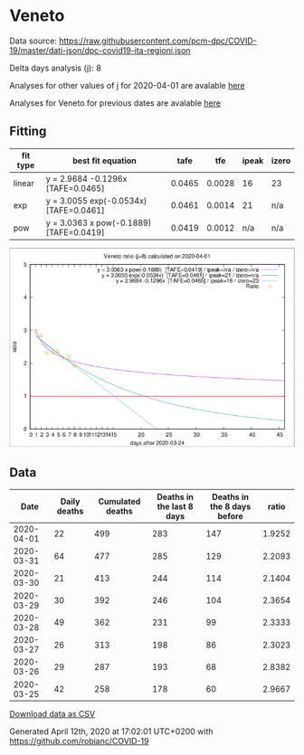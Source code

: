 # Veneto

Data source: https://raw.githubusercontent.com/pcm-dpc/COVID-19/master/dati-json/dpc-covid19-ita-regioni.json

Delta days analysis (j): 8

Analyses for other values of j for 2020-04-01 are avalable [here](../2020-04-01/README.md)

Analyses for Veneto for previous dates are avalable [here](../README.md)

## Fitting 
|fit type|best fit equation|tafe|tfe|ipeak|izero|
|-------|-----|--------|------|---|---|
|linear|y = 2.9684 -0.1296x  [TAFE=0.0465]|0.0465|0.0028|16|23|
|exp|y = 3.0055 exp(-0.0534x)  [TAFE=0.0461]|0.0461|0.0014|21|n/a|
|pow|y = 3.0363 x pow(-0.1889)  [TAFE=0.0419]|0.0419|0.0012|n/a|n/a|

![Plot](COVID-19_veneto_j8_2020-04-01.png)

## Data
|Date|Daily deaths|Cumulated deaths|Deaths in the last 8 days|Deaths in the 8 days before|ratio|
|----|----------|-----------|-------|--------------------|-----|
|2020-04-01|22|499|283|147|1.9252|
|2020-03-31|64|477|285|129|2.2093|
|2020-03-30|21|413|244|114|2.1404|
|2020-03-29|30|392|246|104|2.3654|
|2020-03-28|49|362|231|99|2.3333|
|2020-03-27|26|313|198|86|2.3023|
|2020-03-26|29|287|193|68|2.8382|
|2020-03-25|42|258|178|60|2.9667|

[Download data as CSV](COVID-19_veneto_j8_2020-04-01.csv)

Generated April 12th, 2020 at 17:02:01 UTC+0200 with https://github.com/robianc/COVID-19
